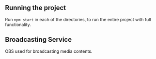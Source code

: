 ## Running the project

Run `npm start` in each of the directories, to run the entire project with full functionality.

## Broadcasting Service

OBS used for broadcasting media contents.
